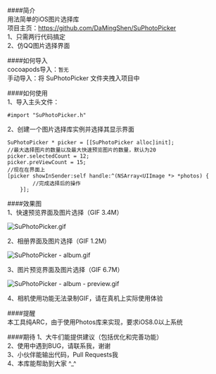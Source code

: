 ####简介  
用法简单的iOS图片选择库  
项目主页：https://github.com/DaMingShen/SuPhotoPicker  
1、只需两行代码搞定  
2、仿QQ图片选择界面  

####如何导入  
cocoapods导入：```暂无```  
手动导入：将 SuPhotoPicker 文件夹拽入项目中  


####如何使用  
1、导入主头文件：  
```
#import "SuPhotoPicker.h"
```
2、创建一个图片选择库实例并选择其显示界面  
```
SuPhotoPicker * picker = [[SuPhotoPicker alloc]init];  
//最大选择图片的数量以及最大快速预览图片的数量，默认为20  
picker.selectedCount = 12;  
picker.preViewCount = 15;  
//现在在界面上  
[picker showInSender:self handle:^(NSArray<UIImage *> *photos) {  
        //完成选择后的操作  
    }];  
```

####效果图  
1、快速预览界面及图片选择（GIF 3.4M）  
  
![SuPhotoPicker.gif](http://upload-images.jianshu.io/upload_images/1644426-44525c3a67704157.gif?imageMogr2/auto-orient/strip)
  
2、相册界面及图片选择（GIF 1.2M）  
  
![SuPhotoPicker - album.gif](http://upload-images.jianshu.io/upload_images/1644426-d1a97ae0d530bafe.gif?imageMogr2/auto-orient/strip)
  
3、图片预览界面及图片选择（GIF 6.7M）  
  
![SuPhotoPicker - album - preview.gif](http://upload-images.jianshu.io/upload_images/1644426-80fb190de7a955be.gif?imageMogr2/auto-orient/strip)
  
4、相机使用功能无法录制GIF，请在真机上实际使用体验  

####提醒  
本工具纯ARC，由于使用Photos库来实现，要求iOS8.0以上系统  

####期待
1、大牛们能提供建议（包括优化和完善功能）  
2、使用中遇到BUG，请联系我，谢谢  
3、小伙伴能输出代码，Pull Requests我  
4、本库能帮助到大家 ^_^  

